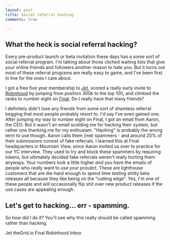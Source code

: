 ```yaml
---
layout: post
title: Social referral hacking
comments: true

---
```


## What the heck is social referral hacking?

Every pre-product launch or beta invitation these days has a some sort of social
referral program.  I'm talking about those cliched waiting lists that give your
online friends and followers another reason to hate you.  But it turns out most
of these referral programs are really easy to game, and I've been first in line
for the ones I care about.

I got a free five year membership to [Jet](//jet.com), scored a really early
invite to [Robinhood](//robinhood.com) by jumping from position 300k to the top
100, and climbed the ranks to number eight on [Final](//getfinal.com). Do I
really have that many friends?

I definitely didn't lose any friends from some sort of shamless referral begging
that most people probably resort to. I'd say I've even gained one. After jumping
my way to number eight on Final, I got an email from Aaron, the CEO. But it
wasn't an email scolding me for hacking their system, but rather one thanking me
for my enthusiam.  "Hacking" is probably the wrong term to use though. Aaron
calls them (me) spammers - and around 20% of their submissions consist of fake
referrals. I learned this at Final headquarters in Mountain View, since Aaron
invited us over to practice for our YC interview. They used to try and block
these spammers by requiring tokens, but ultimately decided fake referrals
weren't really hurting them anyways.  Your numbers look a little higher *and*
you have the emails of people who *really* want to use your proudct. These are
lighthouse customers that are die-hard enough to spend time testing shitty beta
releases all because they like being on the "cutting edge". Yes, I'm one of
these people and will occasionally flip shit over new product releases if the
use cases are appealing enough.


## Let's get to hacking... err - spamming.

So how did I do it? You'll see why this really should be called spamming rather
than hacking.





Jet theGrid.io Final Robinhood Inbox
